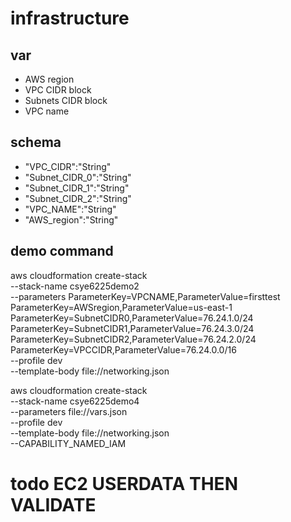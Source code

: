 # infrastructure
## var
* AWS region
* VPC CIDR block
* Subnets CIDR block
* VPC name
## schema
* "VPC_CIDR":"String"
* "Subnet_CIDR_0":"String"
* "Subnet_CIDR_1":"String"
* "Subnet_CIDR_2":"String"
* "VPC_NAME":"String"
* "AWS_region":"String"
## demo command
aws cloudformation create-stack \
  --stack-name csye6225demo2 \
  --parameters ParameterKey=VPCNAME,ParameterValue=firsttest \
  ParameterKey=AWSregion,ParameterValue=us-east-1 \
  ParameterKey=SubnetCIDR0,ParameterValue=76.24.1.0/24 \
  ParameterKey=SubnetCIDR1,ParameterValue=76.24.3.0/24 \
  ParameterKey=SubnetCIDR2,ParameterValue=76.24.2.0/24 \
  ParameterKey=VPCCIDR,ParameterValue=76.24.0.0/16 \
  --profile dev \
  --template-body file://networking.json

aws cloudformation create-stack \
  --stack-name csye6225demo4 \
  --parameters file://vars.json \
  --profile dev \
  --template-body file://networking.json \
  --CAPABILITY_NAMED_IAM
# todo EC2 USERDATA THEN VALIDATE